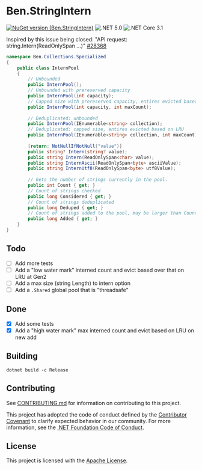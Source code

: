 # Ben.StringIntern

[![NuGet version (Ben.StringIntern)](https://img.shields.io/nuget/v/Ben.StringIntern.svg?style=flat-square)](https://www.nuget.org/packages/Ben.StringIntern/)
![.NET 5.0](https://github.com/benaadams/Ben.StringIntern/workflows/.NET%205.0/badge.svg)
![.NET Core 3.1](https://github.com/benaadams/Ben.StringIntern/workflows/.NET%20Core%203.1/badge.svg)

Inspired by this issue being closed: "API request: string.Intern(ReadOnlySpan<char> ...)" [#28368](https://github.com/dotnet/runtime/issues/28368)

```csharp
namespace Ben.Collections.Specialized
{
    public class InternPool
    {
        // Unbounded
        public InternPool();
        // Unbounded with prereserved capacity
        public InternPool(int capacity);
        // Capped size with prereserved capacity, entires evicted based on LRU
        public InternPool(int capacity, int maxCount);
        
        // Deduplicated; unbounded
        public InternPool(IEnumerable<string> collection);
        // Deduplicated; capped size, entires evicted based on LRU
        public InternPool(IEnumerable<string> collection, int maxCount);
    
        [return: NotNullIfNotNull("value")]
        public string? Intern(string? value);
        public string Intern(ReadOnlySpan<char> value);
        public string InternAscii(ReadOnlySpan<byte> asciiValue);
        public string InternUtf8(ReadOnlySpan<byte> utf8Value);
        
        // Gets the number of strings currently in the pool.
        public int Count { get; }
        // Count of strings checked
        public long Considered { get; }
        // Count of strings deduplicated
        public long Deduped { get; }
        // Count of strings added to the pool, may be larger than Count if there is a maxCount.
        public long Added { get; }
    }
}
```

## Todo

- [ ] Add more tests
- [ ] Add a "low water mark" interned count and evict based over that on LRU at Gen2
- [ ] Add a max size (string Length) to intern option
- [ ] Add a `.Shared` global pool that is "threadsafe"

## Done

- [x] Add some tests
- [x] Add a "high water mark" max interned count and evict based on LRU on new add

## Building

`dotnet build -c Release`

## Contributing

See [CONTRIBUTING.md](CONTRIBUTING.md) for information on contributing to this project.

This project has adopted the code of conduct defined by the [Contributor Covenant](http://contributor-covenant.org/) 
to clarify expected behavior in our community. For more information, see the [.NET Foundation Code of Conduct](http://www.dotnetfoundation.org/code-of-conduct).

## License

This project is licensed with the [Apache License](LICENSE).
